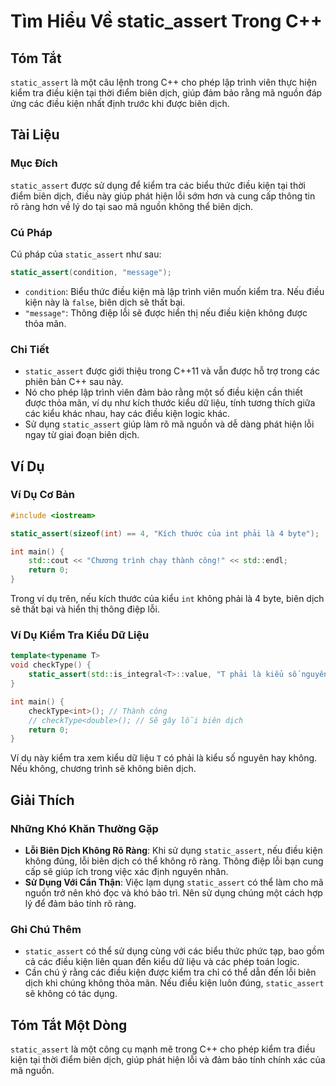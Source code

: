 <!--
Meta Description: # Tìm Hiểu Về static_assert Trong C++ ## Tóm Tắt `static_assert` là một câu lệnh trong C++ cho phép lập trình viên thực hiện kiểm tra điều kiện tại th...
Meta Keywords: static_assert, điều, kiện, biên, dịch
-->

# Tìm Hiểu Về static_assert Trong C++

## Tóm Tắt
`static_assert` là một câu lệnh trong C++ cho phép lập trình viên thực hiện kiểm tra điều kiện tại thời điểm biên dịch, giúp đảm bảo rằng mã nguồn đáp ứng các điều kiện nhất định trước khi được biên dịch.

## Tài Liệu
### Mục Đích
`static_assert` được sử dụng để kiểm tra các biểu thức điều kiện tại thời điểm biên dịch, điều này giúp phát hiện lỗi sớm hơn và cung cấp thông tin rõ ràng hơn về lý do tại sao mã nguồn không thể biên dịch.

### Cú Pháp
Cú pháp của `static_assert` như sau:

```cpp
static_assert(condition, "message");
```
- `condition`: Biểu thức điều kiện mà lập trình viên muốn kiểm tra. Nếu điều kiện này là `false`, biên dịch sẽ thất bại.
- `"message"`: Thông điệp lỗi sẽ được hiển thị nếu điều kiện không được thỏa mãn.

### Chi Tiết
- `static_assert` được giới thiệu trong C++11 và vẫn được hỗ trợ trong các phiên bản C++ sau này.
- Nó cho phép lập trình viên đảm bảo rằng một số điều kiện cần thiết được thỏa mãn, ví dụ như kích thước kiểu dữ liệu, tính tương thích giữa các kiểu khác nhau, hay các điều kiện logic khác.
- Sử dụng `static_assert` giúp làm rõ mã nguồn và dễ dàng phát hiện lỗi ngay từ giai đoạn biên dịch.

## Ví Dụ
### Ví Dụ Cơ Bản
```cpp
#include <iostream>

static_assert(sizeof(int) == 4, "Kích thước của int phải là 4 byte");

int main() {
    std::cout << "Chương trình chạy thành công!" << std::endl;
    return 0;
}
```
Trong ví dụ trên, nếu kích thước của kiểu `int` không phải là 4 byte, biên dịch sẽ thất bại và hiển thị thông điệp lỗi.

### Ví Dụ Kiểm Tra Kiểu Dữ Liệu
```cpp
template<typename T>
void checkType() {
    static_assert(std::is_integral<T>::value, "T phải là kiểu số nguyên");
}

int main() {
    checkType<int>(); // Thành công
    // checkType<double>(); // Sẽ gây lỗi biên dịch
    return 0;
}
```
Ví dụ này kiểm tra xem kiểu dữ liệu `T` có phải là kiểu số nguyên hay không. Nếu không, chương trình sẽ không biên dịch.

## Giải Thích
### Những Khó Khăn Thường Gặp
- **Lỗi Biên Dịch Không Rõ Ràng**: Khi sử dụng `static_assert`, nếu điều kiện không đúng, lỗi biên dịch có thể không rõ ràng. Thông điệp lỗi bạn cung cấp sẽ giúp ích trong việc xác định nguyên nhân.
- **Sử Dụng Với Cẩn Thận**: Việc lạm dụng `static_assert` có thể làm cho mã nguồn trở nên khó đọc và khó bảo trì. Nên sử dụng chúng một cách hợp lý để đảm bảo tính rõ ràng.

### Ghi Chú Thêm
- `static_assert` có thể sử dụng cùng với các biểu thức phức tạp, bao gồm cả các điều kiện liên quan đến kiểu dữ liệu và các phép toán logic.
- Cần chú ý rằng các điều kiện được kiểm tra chỉ có thể dẫn đến lỗi biên dịch khi chúng không thỏa mãn. Nếu điều kiện luôn đúng, `static_assert` sẽ không có tác dụng.

## Tóm Tắt Một Dòng
`static_assert` là một công cụ mạnh mẽ trong C++ cho phép kiểm tra điều kiện tại thời điểm biên dịch, giúp phát hiện lỗi và đảm bảo tính chính xác của mã nguồn.